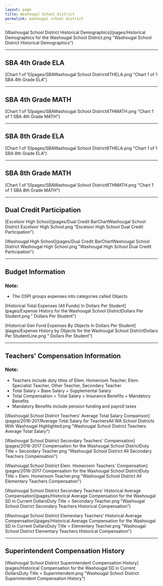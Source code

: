 ```yaml
---
layout: page
title: Washougal School District
permalink: washougal school district
---
```



[Washougal School District Historical Demographics](pages/Historical Demographics for the Washougal School District.png "Washougal School District Historical Demographics")

___

## SBA 4th Grade ELA

[Chart 1 of 1](pages/SBAWashougal School District4THELA.png "Chart 1 of 1 SBA 4th Grade ELA")


___

## SBA 4th Grade MATH

[Chart 1 of 1](pages/SBAWashougal School District4THMATH.png "Chart 1 of 1 SBA 4th Grade MATH")


___

## SBA 8th Grade ELA

[Chart 1 of 1](pages/SBAWashougal School District8THELA.png "Chart 1 of 1 SBA 8th Grade ELA")


___

## SBA 8th Grade MATH

[Chart 1 of 1](pages/SBAWashougal School District8THMATH.png "Chart 1 of 1 SBA 8th Grade MATH")


___

## Dual Credit Participation

[Excelsior High School](pages/Dual Credit BarChartWashougal School District Excelsior High School.png "Excelsior High School Dual Credit Participation")

[Washougal High School](pages/Dual Credit BarChartWashougal School District Washougal High School.png "Washougal High School Dual Credit Participation")


___

## Budget Information
### Note:
- The OSPI groups expenses into categories called Objects

[Historical Total Expenses (All Funds) In Dollars Per Student](pages/Expense History for the Washougal School DistrictDollars Per Student.png " Dollars Per Student")

[Historical Gen Fund Expenses By Objects In Dollars Per Student](pages/Expense History by Objects for the Washougal School DistrictDollars Per StudentLine.png " Dollars Per Student")


___

## Teachers' Compensation Information
### Note:
- Teachers include duty titles of Elem. Homeroom Teacher, Elem. Specialist Teacher, Other Teacher, Secondary Teacher
- Total Salary = Base Salary + Supplemental Salary
- Total Compensation = Total Salary + Insurance Benefits + Mandatory Benefits
- Mandatory Benefits include pension funding and payroll taxes

[Washougal School District Teachers' Average Total Salary Comparison](pages/2016-2017Average Total Salary for TeachersAll WA School Districts With Washougal Highlighted.png "Washougal School District Teachers Average Total Salary")

[Washougal School District Secondary Teachers' Compensation](pages/2016-2017 Compensation for the Washougal School DistrictDuty Title = Secondary Teacher.png "Washougal School District All Secondary Teachers Compensation")

[Washougal School District Elem. Homeroom Teachers' Compensation](pages/2016-2017 Compensation for the Washougal School DistrictDuty Title = Elem. Homeroom Teacher.png "Washougal School District All Elementary Teachers Compensation")

[Washougal School District Secondary Teachers' Historical Average Compensation](pages/Historical Average Compensation for the Washougal SD in Current DollarsDuty Title = Secondary Teacher.png "Washougal School District Secondary Teachers Historical Compensation")

[Washougal School District Elementary Teachers' Historical Average Compensation](pages/Historical Average Compensation for the Washougal SD in Current DollarsDuty Title = Elementary Teacher.png "Washougal School District Elementary Teachers Historical Compensation")


___

## Superintendent Compensation History

[Washougal School District Superintendent Compensation History](pages/Historical Compensation for the Washougal SD in Current DollarsDuty Title = Superintendent.png "Washougal School District Superintendent Compensation History")


